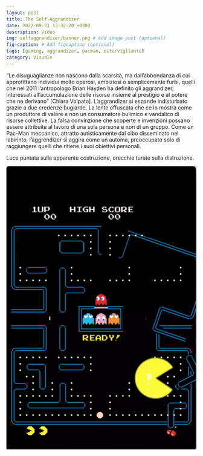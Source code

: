 ```yaml
---
layout: post
title: The Self-Aggrandizer
date: 2022-09-21 13:32:20 +0300
description: Video
img: selfaggrendizer/banner.png # Add image post (optional)
fig-caption: # Add figcaption (optional)
tags: [gaming, aggrandizer, pacman, estervigilante]
category: Visuale
---
```


“Le disuguaglianze non nascono dalla scarsità, ma dall’abbondanza di cui approfittano individui molto operosi, ambiziosi o semplicemente furbi, quelli che nel 2011 l’antropologo Brian Hayden ha definito gli aggrandizer, interessati all’accumulazione delle risorse insieme al prestigio e al potere che ne derivano” [Chiara Volpato]. L’aggrandizer si espande indisturbato grazie a due credenze bugiarde. La lente offuscata che ce lo mostra come un produttore di valore e non un consumatore bulimico e vandalico di risorse collettive. La falsa convinzione che scoperte e invenzioni possano essere attribuite al lavoro di una sola persona e non di un gruppo. Come un Pac-Man meccanico, attratto autisticamente dal cibo disseminato nel labirinto, l’aggrendizer si aggira come un automa,  preoccupato solo di raggiungere quelli che ritiene i suoi obiettivi personali.

Luce puntata sulla apparente costruzione, orecchie turate sulla distruzione.









![](../assets/img/selfaggrendizer/1.png)
